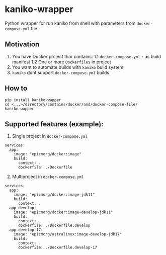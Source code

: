 # kaniko-wrapper
Python wrapper for run kaniko from shell with parameters from `docker-compose.yml` file.

## Motivation
1. You have Docker project thar contains:
1.1 `docker-compose.yml` - as build manifest
1.2 One or more `Dockerfile`s in project
2. You want to automate builds with `kaniko` build system.
3. `kaniko` dont support `docker-compose.yml` builds.

## How to
```
pip install kaniko-wapper
cd <...>/directory/contains/docker/and/docker-compose-file/
kaniko-wapper
```

## Supported features (example):

1. Single project in `docker-compose.yml`
```
services:
  app:
    image: "epicmorg/docker:image"
    build:
      context: .
      dockerfile: ./Dockerfile
```

2. Multiproject in `docker-compose.yml`

```
services:
  app:
    image: "epicmorg/docker:image-jdk11"
    build:
      context: .
  app-develop:
    image: "epicmorg/docker:image-develop-jdk11"
    build:
      context: .
      dockerfile: ./Dockerfile.develop
  app-develop-17:
    image: "epicmorg/astralinux:image-develop-jdk17"
    build:
      context: .
      dockerfile: ./Dockerfile.develop-17
```
